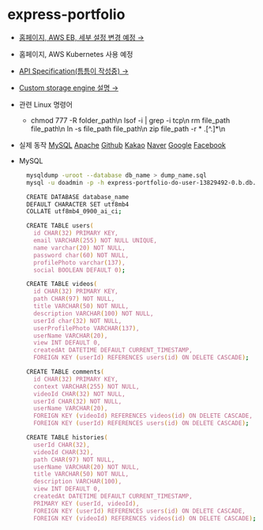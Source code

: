 # express-portfolio

- [홈페이지, AWS EB, 세부 설정 변경 예정 &rarr;](http://expressportfolio-env.eba-7rezypbh.ap-northeast-2.elasticbeanstalk.com)
- 홈페이지, AWS Kubernetes 사용 예정
- [API Specification(틈틈이 작성중) &rarr;](http://expressportfolio-env.eba-7rezypbh.ap-northeast-2.elasticbeanstalk.com/api)
- [Custom storage engine 설명 &rarr;](https://github.com/ymh3190/express-portfolio/blob/main/src/utils/storage.js)
- 관련 Linux 명령어
  - chmod 777 -R folder_path\n lsof -i | grep -i tcp\n rm file_path file_path\n ln -s file_path file_path\n zip file_path -r \* .[^.]*\n
- 실제 동작
  [MySQL](https://user-images.githubusercontent.com/59950687/230854366-a76bacc0-71c2-42c6-bba9-0b4a24d54e28.gif)
  [Apache](https://user-images.githubusercontent.com/59950687/230854382-3037c59c-1158-4e74-8fea-a0fad4269824.gif)
  [Github](https://user-images.githubusercontent.com/59950687/230854391-c6eaac73-92ff-48dc-a1b4-c4b62cb8f660.gif)
  [Kakao](https://user-images.githubusercontent.com/59950687/230854396-6963a2cc-a00a-490c-b61b-e21fca4887fa.gif)
  [Naver](https://user-images.githubusercontent.com/59950687/230854397-536aa3ec-3b17-49f0-8cc5-7f0be072108c.gif)
  [Google](https://user-images.githubusercontent.com/59950687/230854393-b7887e99-d91f-4e4a-9086-58a1d5b4eed8.gif)
  [Facebook](https://user-images.githubusercontent.com/59950687/230854387-4c507501-faaa-43fc-9e28-52c337e58c5a.gif)

- MySQL

  ```zsh
    mysqldump -uroot --database db_name > dump_name.sql
    mysql -u doadmin -p -h express-portfolio-do-user-13829492-0.b.db.ondigitalocean.com -P 25060 -D defaultdb < dump_name.sql
  ```

  ```zsh
    CREATE DATABASE database_name
    DEFAULT CHARACTER SET utf8mb4
    COLLATE utf8mb4_0900_ai_ci;
  ```

  ```zsh
    CREATE TABLE users(
      id CHAR(32) PRIMARY KEY,
      email VARCHAR(255) NOT NULL UNIQUE,
      name varchar(20) NOT NULL,
      password char(60) NOT NULL,
      profilePhoto varchar(137),
      social BOOLEAN DEFAULT 0);
  ```

  ```zsh
    CREATE TABLE videos(
      id CHAR(32) PRIMARY KEY,
      path CHAR(97) NOT NULL,
      title VARCHAR(50) NOT NULL,
      description VARCHAR(100) NOT NULL,
      userId char(32) NOT NULL,
      userProfilePhoto VARCHAR(137),
      userName VARCHAR(20),
      view INT DEFAULT 0,
      createdAt DATETIME DEFAULT CURRENT_TIMESTAMP,
      FOREIGN KEY (userId) REFERENCES users(id) ON DELETE CASCADE);
  ```

  ```zsh
    CREATE TABLE comments(
      id CHAR(32) PRIMARY KEY,
      context VARCHAR(255) NOT NULL,
      videoId CHAR(32) NOT NULL,
      userId CHAR(32) NOT NULL,
      userName VARCHAR(20),
      FOREIGN KEY (videoId) REFERENCES videos(id) ON DELETE CASCADE,
      FOREIGN KEY (userId) REFERENCES users(id) ON DELETE CASCADE);
  ```

  ```zsh
    CREATE TABLE histories(
      userId CHAR(32),
      videoId CHAR(32),
      path CHAR(97) NOT NULL,
      userName VARCHAR(20) NOT NULL,
      title VARCHAR(50) NOT NULL,
      description VARCHAR(100),
      view INT DEFAULT 0,
      createdAt DATETIME DEFAULT CURRENT_TIMESTAMP,
      PRIMARY KEY (userId, videoId),
      FOREIGN KEY (userId) REFERENCES users(id) ON DELETE CASCADE,
      FOREIGN KEY (videoId) REFERENCES videos(id) ON DELETE CASCADE);
  ```

